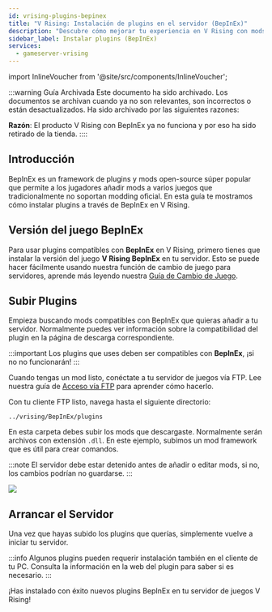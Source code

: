 ```yaml
---
id: vrising-plugins-bepinex
title: "V Rising: Instalación de plugins en el servidor (BepInEx)"
description: "Descubre cómo mejorar tu experiencia en V Rising con mods de BepInEx y personalizar tu servidor → Aprende más ahora"
sidebar_label: Instalar plugins (BepInEx)
services:
  - gameserver-vrising
---
```


import InlineVoucher from '@site/src/components/InlineVoucher';



:::warning Guía Archivada
Este documento ha sido archivado. Los documentos se archivan cuando ya no son relevantes, son incorrectos o están desactualizados. Ha sido archivado por las siguientes razones:

**Razón**: El producto V Rising con BepInEx ya no funciona y por eso ha sido retirado de la tienda. 
::::

## Introducción
BepInEx es un framework de plugins y mods open-source súper popular que permite a los jugadores añadir mods a varios juegos que tradicionalmente no soportan modding oficial. En esta guía te mostramos cómo instalar plugins a través de BepInEx en V Rising.
<InlineVoucher />

## Versión del juego BepInEx

Para usar plugins compatibles con **BepInEx** en V Rising, primero tienes que instalar la versión del juego **V Rising BepInEx** en tu servidor. Esto se puede hacer fácilmente usando nuestra función de cambio de juego para servidores, aprende más leyendo nuestra [Guía de Cambio de Juego](gameserver-gameswitch.md).

## Subir Plugins

Empieza buscando mods compatibles con BepInEx que quieras añadir a tu servidor. Normalmente puedes ver información sobre la compatibilidad del plugin en la página de descarga correspondiente.

:::important
Los plugins que uses deben ser compatibles con **BepInEx**, ¡si no no funcionarán!
:::

Cuando tengas un mod listo, conéctate a tu servidor de juegos vía FTP. Lee nuestra guía de [Acceso vía FTP](gameserver-ftpaccess.md) para aprender cómo hacerlo.

Con tu cliente FTP listo, navega hasta el siguiente directorio:
```
../vrising/BepInEx/plugins
```

En esta carpeta debes subir los mods que descargaste. Normalmente serán archivos con extensión `.dll`. En este ejemplo, subimos un mod framework que es útil para crear comandos.

:::note
El servidor debe estar detenido antes de añadir o editar mods, si no, los cambios podrían no guardarse.
:::

![](https://screensaver01.zap-hosting.com/index.php/s/9xkrPmPMp7YZYWQ/preview)

## Arrancar el Servidor

Una vez que hayas subido los plugins que querías, simplemente vuelve a iniciar tu servidor.

:::info
Algunos plugins pueden requerir instalación también en el cliente de tu PC. Consulta la información en la web del plugin para saber si es necesario.
:::

¡Has instalado con éxito nuevos plugins BepInEx en tu servidor de juegos V Rising!

<InlineVoucher />